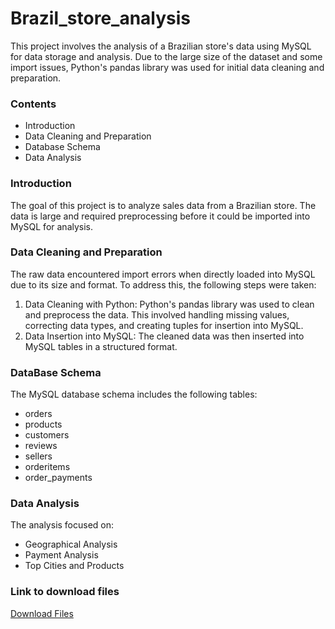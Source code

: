 # Brazil_store_analysis

This project involves the analysis of a Brazilian store's data using MySQL for data storage and analysis. Due to the large size of the dataset and some import issues, Python's pandas library was used for initial data cleaning and preparation.

### Contents

* Introduction
* Data Cleaning and Preparation
* Database Schema
* Data Analysis
  
### Introduction

The goal of this project is to analyze sales data from a Brazilian store. The data is large and required preprocessing before it could be imported into MySQL for analysis.

### Data Cleaning and Preparation
  The raw data encountered import errors when directly loaded into MySQL due to its size and format. To address this, the following steps were taken:
   1) Data Cleaning with Python: Python's pandas library was used to clean and preprocess the data. This involved handling missing values, correcting data types, and creating tuples for 
      insertion into MySQL.
   2) Data Insertion into MySQL: The cleaned data was then inserted into MySQL tables in a structured format.

### DataBase Schema
The MySQL database schema includes the following tables:

* orders
* products
* customers
* reviews
* sellers
* orderitems
* order_payments

### Data Analysis
 The analysis focused on:

* Geographical Analysis
* Payment Analysis
* Top Cities and Products

### Link to download files
[Download Files](https://drive.google.com/drive/folders/1yXk7_cBfb5m8sFenwNZAXWu1e0v6OfSU?usp=sharing)
  
